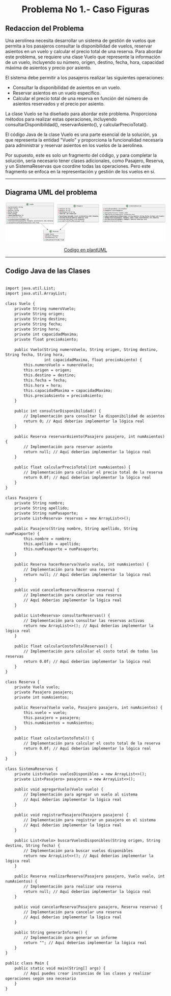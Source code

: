 <center> 

# Problema No 1.- Caso Figuras 

</center>

## Redaccion del Problema 

Una aerolínea necesita desarrollar un sistema de gestión de vuelos que permita a los pasajeros consultar la disponibilidad de vuelos, reservar asientos en un vuelo y calcular el precio total de una reserva. Para abordar este problema, se requiere una clase Vuelo que represente la información de un vuelo, incluyendo su número, origen, destino, fecha, hora, capacidad máxima de asientos y precio por asiento.

El sistema debe permitir a los pasajeros realizar las siguientes operaciones:

  *  Consultar la disponibilidad de asientos en un vuelo.
  *  Reservar asientos en un vuelo específico.
  *  Calcular el precio total de una reserva en función del número de asientos reservados y el precio por asiento.

La clase Vuelo se ha diseñado para abordar este problema. Proporciona métodos para realizar estas operaciones, incluyendo consultarDisponibilidad(), reservarAsiento(), y calcularPrecioTotal().

El código Java de la clase Vuelo es una parte esencial de la solución, ya que representa la entidad "Vuelo" y proporciona la funcionalidad necesaria para administrar y reservar asientos en los vuelos de la aerolínea.

Por supuesto, este es solo un fragmento del código, y para completar la solución, sería necesario tener clases adicionales, como Pasajero, Reserva, y un SistemaReservas que coordine todas las operaciones. Pero este fragmento se enfoca en la representación y gestión de los vuelos en sí.

---
## Diagrama UML del problema

<center>

![Diagrama UML del Problema](Diagrama.png)

</center>

<center>

[Codigo en plantUML](codigoPlantUML.md)

</center>

---
## Codigo Java de las Clases
~~~

import java.util.List;
import java.util.ArrayList;

class Vuelo {
    private String numeroVuelo;
    private String origen;
    private String destino;
    private String fecha;
    private String hora;
    private int capacidadMaxima;
    private float precioAsiento;

    public Vuelo(String numeroVuelo, String origen, String destino, String fecha, String hora,
                 int capacidadMaxima, float precioAsiento) {
        this.numeroVuelo = numeroVuelo;
        this.origen = origen;
        this.destino = destino;
        this.fecha = fecha;
        this.hora = hora;
        this.capacidadMaxima = capacidadMaxima;
        this.precioAsiento = precioAsiento;
    }

    public int consultarDisponibilidad() {
        // Implementación para consultar la disponibilidad de asientos
        return 0; // Aquí deberías implementar la lógica real
    }

    public Reserva reservarAsiento(Pasajero pasajero, int numAsientos) {
        // Implementación para reservar asiento
        return null; // Aquí deberías implementar la lógica real
    }

    public float calcularPrecioTotal(int numAsientos) {
        // Implementación para calcular el precio total de la reserva
        return 0.0f; // Aquí deberías implementar la lógica real
    }
}

class Pasajero {
    private String nombre;
    private String apellido;
    private String numPasaporte;
    private List<Reserva> reservas = new ArrayList<>();

    public Pasajero(String nombre, String apellido, String numPasaporte) {
        this.nombre = nombre;
        this.apellido = apellido;
        this.numPasaporte = numPasaporte;
    }

    public Reserva hacerReserva(Vuelo vuelo, int numAsientos) {
        // Implementación para hacer una reserva
        return null; // Aquí deberías implementar la lógica real
    }

    public void cancelarReserva(Reserva reserva) {
        // Implementación para cancelar una reserva
        // Aquí deberías implementar la lógica real
    }

    public List<Reserva> consultarReservas() {
        // Implementación para consultar las reservas activas
        return new ArrayList<>(); // Aquí deberías implementar la lógica real
    }

    public float calcularCostoTotalReservas() {
        // Implementación para calcular el costo total de todas las reservas
        return 0.0f; // Aquí deberías implementar la lógica real
    }
}

class Reserva {
    private Vuelo vuelo;
    private Pasajero pasajero;
    private int numAsientos;

    public Reserva(Vuelo vuelo, Pasajero pasajero, int numAsientos) {
        this.vuelo = vuelo;
        this.pasajero = pasajero;
        this.numAsientos = numAsientos;
    }

    public float calcularCostoTotal() {
        // Implementación para calcular el costo total de la reserva
        return 0.0f; // Aquí deberías implementar la lógica real
    }
}

class SistemaReservas {
    private List<Vuelo> vuelosDisponibles = new ArrayList<>();
    private List<Pasajero> pasajeros = new ArrayList<>();

    public void agregarVuelo(Vuelo vuelo) {
        // Implementación para agregar un vuelo al sistema
        // Aquí deberías implementar la lógica real
    }

    public void registrarPasajero(Pasajero pasajero) {
        // Implementación para registrar un pasajero en el sistema
        // Aquí deberías implementar la lógica real
    }

    public List<Vuelo> buscarVuelosDisponibles(String origen, String destino, String fecha) {
        // Implementación para buscar vuelos disponibles
        return new ArrayList<>(); // Aquí deberías implementar la lógica real
    }

    public Reserva realizarReserva(Pasajero pasajero, Vuelo vuelo, int numAsientos) {
        // Implementación para realizar una reserva
        return null; // Aquí deberías implementar la lógica real
    }

    public void cancelarReserva(Pasajero pasajero, Reserva reserva) {
        // Implementación para cancelar una reserva
        // Aquí deberías implementar la lógica real
    }

    public String generarInforme() {
        // Implementación para generar un informe
        return ""; // Aquí deberías implementar la lógica real
    }
}

public class Main {
    public static void main(String[] args) {
        // Aquí puedes crear instancias de las clases y realizar operaciones según sea necesario
    }
}


~~~
